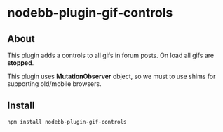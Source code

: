 # nodebb-plugin-gif-controls

## About
This plugin adds a controls to all gifs in forum posts. On load all gifs are **stopped**.

This plugin uses **MutationObserver** object, so we must to use shims for supporting old/mobile browsers.

## Install
`npm install nodebb-plugin-gif-controls`